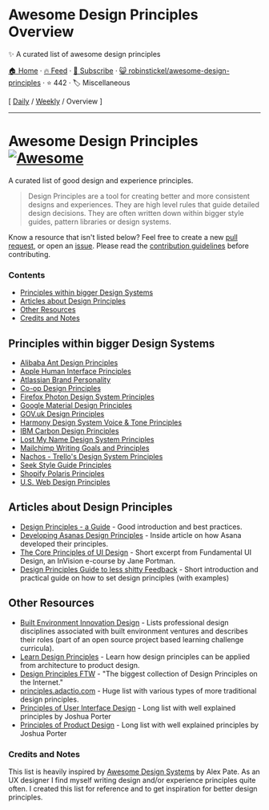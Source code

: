 # Awesome Design Principles Overview

✨ A curated list of awesome design principles

[🏠 Home](/README.md) · [🔥 Feed](https://test.trackawesomelist.com/robinstickel/awesome-design-principles/rss.xml) · [📮 Subscribe](https://trackawesomelist.us17.list-manage.com/subscribe?u=d2f0117aa829c83a63ec63c2f&id=36a103854c) · [😺 robinstickel/awesome-design-principles](https://github.com/robinstickel/awesome-design-principles/blob/master/README.md) · ⭐ 442 · 🏷️ Miscellaneous

[ [Daily](/content/robinstickel/awesome-design-principles/README.md) / [Weekly](/content/robinstickel/awesome-design-principles/week/README.md) / Overview ]

---

# Awesome Design Principles [![Awesome](https://cdn.rawgit.com/sindresorhus/awesome/d7305f38d29fed78fa85652e3a63e154dd8e8829/media/badge.svg)](https://github.com/sindresorhus/awesome)

A curated list of good design and experience principles.

> Design Principles are a tool for creating better and more consistent designs and experiences. They are high level rules that guide detailed design decisions. They are often written down within bigger style guides, pattern libraries or design systems.

Know a resource that isn't listed below? Feel free to create a new [pull request](https://github.com/robinstickel/awesome-design-principles/pulls), or open an [issue](https://github.com/robinstickel/awesome-design-principles/issues/new). Please read the [contribution guidelines](https://github.com/robinstickel/awesome-design-principles/blob/master/README.md/CONTRIBUTING.md) before contributing.

### Contents

*   [Principles within bigger Design Systems](https://github.com/robinstickel/awesome-design-principles#principles-within-bigger-design-systems)
*   [Articles about Design Principles](https://github.com/robinstickel/awesome-design-principles#articles-about-design-principles)
*   [Other Resources](https://github.com/robinstickel/awesome-design-principles#other-resources)
*   [Credits and Notes](https://github.com/robinstickel/awesome-design-principles#credits-and-notes)

## Principles within bigger Design Systems

*   [Alibaba Ant Design Principles](https://ant.design/docs/spec/proximity)
*   [Apple Human Interface Principles](https://developer.apple.com/design/human-interface-guidelines/)
*   [Atlassian Brand Personality](https://atlassian.design/guidelines/brand/personality)
*   [Co-op Design Principles](https://coop-design-manual.herokuapp.com/principles.html)
*   [Firefox Photon Design System Principles](http://design.firefox.com/photon/introduction/principles.html)
*   [Google Material Design Principles](https://material.io/guidelines/#introduction-principles)
*   [GOV.uk Design Principles](https://www.gov.uk/design-principles)
*   [Harmony Design System Voice & Tone Principles](http://harmony.intuit.com/voice-tone/)
*   [IBM Carbon Design Principles](https://www.carbondesignsystem.com/guidelines/accessibility/overview)
*   [Lost My Name Design System Principles](http://design-system.lostmy.name/design-principles)
*   [Mailchimp Writing Goals and Principles](http://styleguide.mailchimp.com/writing-principles/)
*   [Nachos - Trello's Design System Principles](https://design.trello.com/principles)
*   [Seek Style Guide Principles](https://seek-oss.github.io/seek-style-guide/)
*   [Shopify Polaris Principles](https://polaris.shopify.com/principles/principles#app)
*   [U.S. Web Design Principles](https://standards.usa.gov/design-principles/)

## Articles about Design Principles

*   [Design Principles - a Guide](https://www.cxpartners.co.uk/our-thinking/design-principles/) - Good introduction and best practices.
*   [Developing Asanas Design Principles](https://blog.asana.com/2013/10/design-principles/) - Inside article on how Asana developed their principles.
*   [The Core Principles of UI Design](https://www.invisionapp.com/blog/core-principles-of-ui-design/) - Short excerpt from Fundamental UI Design, an InVision e-course by Jane Portman.
*   [Design Principles Guide to less shitty Feedback](https://medium.com/apegroup-texts/design-principles-a-guide-to-less-shitty-feedback-64e9541816c1) - Short introduction and practical guide on how to set design principles (with examples)

## Other Resources

*   [Built Environment Innovation Design](https://github.com/BEICOOP/BEICPBLChallenge/blob/master/Phase3/Stakeholders_Roles/Designer.md) - Lists professional design disciplines associated with built environment ventures and describes their roles (part of an open source project based learning challenge curricula).
*   [Learn Design Principles](http://learndesignprinciples.com/) - Learn how design principles can be applied from architecture to product design.
*   [Design Principles FTW](http://www.designprinciplesftw.com/) - "The biggest collection of Design Principles on the Internet."
*   [principles.adactio.com](https://principles.adactio.com/) - Huge list with various types of more traditional design principles.
*   [Principles of User Interface Design](http://bokardo.com/principles-of-user-interface-design/) - Long list with well explained principles by Joshua Porter
*   [Principles of Product Design](http://bokardo.com/principles-of-product-design/) - Long list with well explained principles by Joshua Porter

### Credits and Notes

This list is heavily inspired by [Awesome Design Systems](https://github.com/alexpate/awesome-design-systems) by Alex Pate. As an UX designer I find myself writing design and/or experience principles quite often. I created this list for reference and to get inspiration for better design principles.

